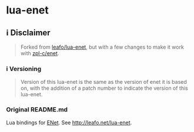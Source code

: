 # lua-enet

## :information_source: Disclaimer

> Forked from  [leafo/lua-enet](https://github.com/leafo/lua-enet), but with a few changes to make it work with [zpl-c/enet](https://github.com/zpl-c/enet).

### :information_source: Versioning

> Version of this lua-enet is the same as the version of enet it is based on, with the addition of a patch number to indicate the version of this lua-enet.

### Original README.md

Lua bindings for [ENet](http://enet.bespin.org/).
See <http://leafo.net/lua-enet>.
